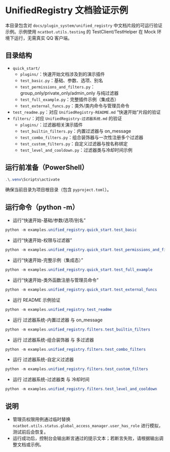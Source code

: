# UnifiedRegistry 文档验证示例

本目录包含对 `docs/plugin_system/unified_registry` 中文档片段的可运行验证示例。示例使用 `ncatbot.utils.testing` 的 TestClient/TestHelper 在 Mock 环境下运行，无需真实 QQ 客户端。

## 目录结构

- `quick_start/`
  - `plugins/`：快速开始文档涉及到的演示插件
  - `test_basic.py`：基础、参数、选项、别名
  - `test_permissions_and_filters.py`：group_only/private_only/admin_only 与纯过滤器
  - `test_full_example.py`：完整插件示例（集成态）
  - `test_external_funcs.py`：类外/类内命令与管理员命令
- `test_readme.py`：对应 `UnifiedRegistry-README.md` “快速开始”片段的验证
 - `filters/`：对应 `UnifiedRegistry-过滤器系统.md` 的验证
   - `plugins/`：过滤器相关演示插件
   - `test_builtin_filters.py`：内置过滤器与 on_message
   - `test_combo_filters.py`：组合装饰器与一次性注册多个过滤器
   - `test_custom_filters.py`：自定义过滤器与按名称绑定
   - `test_level_and_cooldown.py`：过滤器类与冷却时间示例

## 运行前准备（PowerShell）

```powershell
.\.venv\Scripts\activate
```

确保当前目录为项目根目录（包含 `pyproject.toml`）。

## 运行命令（python -m）

- 运行“快速开始-基础/参数/选项/别名”
```powershell
python -m examples.unified_registry.quick_start.test_basic
```

- 运行“快速开始-权限与过滤器”
```powershell
python -m examples.unified_registry.quick_start.test_permissions_and_filters
```

- 运行“快速开始-完整示例（集成态）”
```powershell
python -m examples.unified_registry.quick_start.test_full_example
```

- 运行“快速开始-类外函数注册与管理员命令”
```powershell
python -m examples.unified_registry.quick_start.test_external_funcs
```

- 运行 README 示例验证
```powershell
python -m examples.unified_registry.test_readme
```

- 运行 过滤器系统-内置过滤器 与 on_message
```powershell
python -m examples.unified_registry.filters.test_builtin_filters
```

- 运行 过滤器系统-组合装饰器 与 多过滤器
```powershell
python -m examples.unified_registry.filters.test_combo_filters
```

- 运行 过滤器系统-自定义过滤器
```powershell
python -m examples.unified_registry.filters.test_custom_filters
```

- 运行 过滤器系统-过滤器类 与 冷却时间
```powershell
python -m examples.unified_registry.filters.test_level_and_cooldown
```

## 说明

- 管理员权限用例通过临时替换 `ncatbot.utils.status.global_access_manager.user_has_role` 进行模拟，测试前后会恢复。
- 运行成功后，控制台会输出断言通过的提示文本；若断言失败，请根据输出调整文档或示例。
